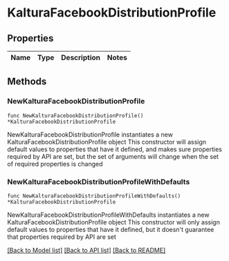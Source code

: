 # KalturaFacebookDistributionProfile

## Properties

Name | Type | Description | Notes
------------ | ------------- | ------------- | -------------

## Methods

### NewKalturaFacebookDistributionProfile

`func NewKalturaFacebookDistributionProfile() *KalturaFacebookDistributionProfile`

NewKalturaFacebookDistributionProfile instantiates a new KalturaFacebookDistributionProfile object
This constructor will assign default values to properties that have it defined,
and makes sure properties required by API are set, but the set of arguments
will change when the set of required properties is changed

### NewKalturaFacebookDistributionProfileWithDefaults

`func NewKalturaFacebookDistributionProfileWithDefaults() *KalturaFacebookDistributionProfile`

NewKalturaFacebookDistributionProfileWithDefaults instantiates a new KalturaFacebookDistributionProfile object
This constructor will only assign default values to properties that have it defined,
but it doesn't guarantee that properties required by API are set


[[Back to Model list]](../README.md#documentation-for-models) [[Back to API list]](../README.md#documentation-for-api-endpoints) [[Back to README]](../README.md)


